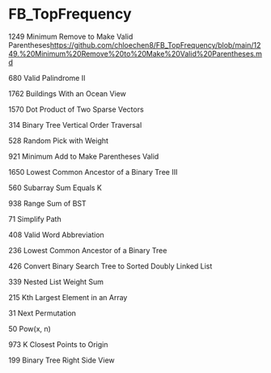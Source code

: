 # FB_TopFrequency
1249	Minimum Remove to Make Valid Parentheses<https://github.com/chloechen8/FB_TopFrequency/blob/main/1249.%20Minimum%20Remove%20to%20Make%20Valid%20Parentheses.md>

680	Valid Palindrome II	

1762	Buildings With an Ocean View

1570	Dot Product of Two Sparse Vectors

314	Binary Tree Vertical Order Traversal

528	Random Pick with Weight	

921	Minimum Add to Make Parentheses Valid	

1650	Lowest Common Ancestor of a Binary Tree III

560	Subarray Sum Equals K

938	Range Sum of BST	

71	Simplify Path	

408	Valid Word Abbreviation

236	Lowest Common Ancestor of a Binary Tree

426	Convert Binary Search Tree to Sorted Doubly Linked List

339	Nested List Weight Sum

215	Kth Largest Element in an Array

31	Next Permutation	

50	Pow(x, n)	

973	K Closest Points to Origin

199	Binary Tree Right Side View
